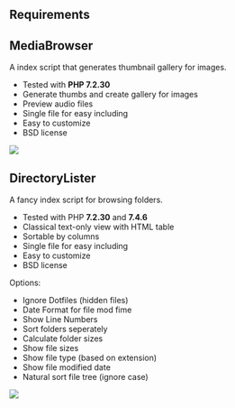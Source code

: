 ## Requirements

## MediaBrowser 

A index script that generates thumbnail gallery for images.

- Tested with **PHP 7.2.30**
- Generate thumbs and create gallery for images
- Preview audio files
- Single file for easy including
- Easy to customize
- BSD license

<img src="http://media.quilime.com/Media-Browser.png" />

## DirectoryLister

A fancy index script for browsing folders.

- Tested with PHP **7.2.30** and **7.4.6**
- Classical text-only view with HTML table
- Sortable by columns
- Single file for easy including
- Easy to customize
- BSD license

Options:

- Ignore Dotfiles (hidden files)
- Date Format for file mod fime
- Show Line Numbers
- Sort folders seperately
- Calculate folder sizes
- Show file sizes
- Show file type (based on extension)
- Show file modified date
- Natural sort file tree (ignore case)

<img src="http://media.quilime.com/Directory-Lister.png" />

